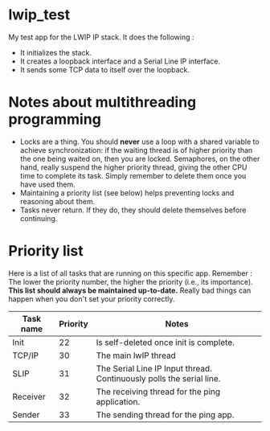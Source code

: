 lwip_test
=========

My test app for the LWIP IP stack. It does the following :

* It initializes the stack.
* It creates a loopback interface and a Serial Line IP interface.
* It sends some TCP data to itself over the loopback.


Notes about multithreading programming
======================================
* Locks are a thing.
  You should **never** use a loop with a shared variable to achieve synchronization: if the waiting thread is of higher priority than the one being waited on, then you are locked.
  Semaphores, on the other hand, really suspend the higher priority thread, giving the other CPU time to complete its task. Simply remember to delete them once you have used them.
* Maintaining a priority list (see below) helps preventing locks and reasoning about them.
* Tasks never return. If they do, they should delete themselves before continuing.


Priority list
=============
Here is a list of all tasks that are running on this specific app.
Remember : The lower the priority number, the higher the priority (i.e., its importance).
**This list should always be maintained up-to-date.**
Really bad things can happen when you don't set your priority correctly.

| Task name | Priority | Notes
|-----------|----------|-------
| Init      | 22       | Is self-deleted once init is complete.
| TCP/IP    | 30       | The main lwIP thread
| SLIP      | 31       | The Serial Line IP Input thread. Continuously polls the serial line.
| Receiver  | 32       | The receiving thread for the ping application.
| Sender    | 33       | The sending thread for the ping app.

